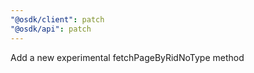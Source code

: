 ```yaml
---
"@osdk/client": patch
"@osdk/api": patch
---
```


Add a new experimental fetchPageByRidNoType method
